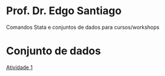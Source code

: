 # Prof. Dr. Edgo Santiago
Comandos Stata e conjuntos de dados para cursos/workshops

# Conjunto de dados
<a href="https://github.com/EdgoJacksno/EdgoJacksno.github.io/raw/main/Atividade%201.dta" download>Atividade 1</a>
